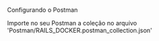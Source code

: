 Configurando o Postman    

Importe no seu Postman a coleção no arquivo 'Postman/RAILS_DOCKER.postman_collection.json'

